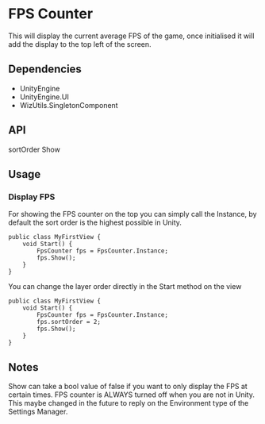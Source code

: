 # FPS Counter
This will display the current average FPS of the game, once initialised it will add the display to the top left of the screen.

## Dependencies
* UnityEngine
* UnityEngine.UI
* WizUtils.SingletonComponent

## API
sortOrder
Show

## Usage
### Display FPS
For showing the FPS counter on the top you can simply call the Instance, by default the sort order is the highest possible in Unity.

```
public class MyFirstView {
	void Start() {
		FpsCounter fps = FpsCounter.Instance;
		fps.Show();
	}
}
```

You can change the layer order directly in the Start method on the view

```
public class MyFirstView {
	void Start() {
		FpsCounter fps = FpsCounter.Instance;
		fps.sortOrder = 2;
		fps.Show();
	}
}
```

## Notes
Show can take a bool value of false if you want to only display the FPS at certain times.  FPS counter is ALWAYS turned off when you are not in Unity.  This maybe changed in the future to reply on the Environment type of the Settings Manager.
